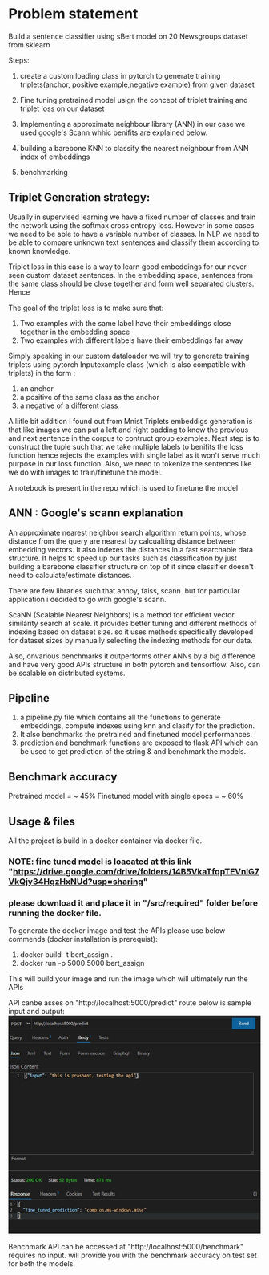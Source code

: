 # Problem statement

Build a sentence classifier using sBert model on 20 Newsgroups dataset from sklearn

Steps:
1) create a custom loading class in pytorch to generate training triplets(anchor, positive example,negative example) from given dataset

2) Fine tuning pretrained model usign the concept of triplet training and triplet loss on our dataset

3) Implementing a approximate neighbour library (ANN) in our case we used google's Scann whhic benifits are explained below.

4) building a barebone KNN to classify the nearest neighbour from ANN index of embeddings

5) benchmarking 

## Triplet Generation strategy:

Usually in supervised learning we have a fixed number of classes and train the network using the softmax cross entropy loss. However in some cases we need to be able to have a variable number of classes. In NLP we need to be able to compare unknown text sentences and classify them according to known knowledge.

Triplet loss in this case is a way to learn good embeddings for our never seen custom dataset sentences. In the embedding space, sentences from the same class should be close together and form well separated clusters. Hence 

The goal of the triplet loss is to make sure that:

1) Two examples with the same label have their embeddings close together in the embedding space
2) Two examples with different labels have their embeddings far away

Simply speaking in our custom dataloader we will try to generate training triplets using pytorch Inputexample class (which is also compatible with triplets) in the form :

1)  an anchor
2)  a positive of the same class as the anchor
3)  a negative of a different class

A liitle bit addition I found out from Mnist Triplets embeddigs generation is that like images we can put a left and right padding to know the previous and next sentence in the corpus to contruct group examples. Next step is to construct the tuple such that we take multiple labels to benifits the loss function hence rejects the examples with single label as it won't serve much purpose in our loss function. 
Also, we need to tokenize the sentences like we do with images to train/finetune the model.  

A notebook is present in the repo which is used to finetune the model

## ANN : Google's scann explanation

An approximate nearest neighbor search algorithm return points, whose distance from the query are nearest by calcualting distance between embedding vectors. It also indexes the distances in a fast searchable data structure. It helps to speed up our tasks such as classification by just building a barebone classifier structure on top of it since classifier doesn't need to calculate/estimate distances.

There are few libraries such that annoy, faiss, scann. but for particular application i decided to go with google's scann.

ScaNN (Scalable Nearest Neighbors) is a method for efficient vector similarity search at scale. it provides better tuning and different methods of indexing based on dataset size. so it uses methods specifically developed for dataset sizes by manually selecting the indexing methods for our data. 

Also, onvarious benchmarks it outperforms other ANNs by a big difference and have very good APIs structure in both pytorch and tensorflow. Also, can be scalable on distributed systems. 

## Pipeline

1) a pipeline.py file which contains all the functions to generate embeddings, compute indexes using knn and clasify for the prediction. 
2) It also benchmarks the pretrained and finetuned model performances.
3) prediction and benchmark functions are exposed to flask API which can be used to get prediction of the string & and benchmark the models.

## Benchmark accuracy

Pretrained model = ~ 45%
Finetuned model with single epocs = ~ 60%


## Usage & files

All the project is build in a docker container via docker file.

### NOTE: fine tuned model is loacated at this link "https://drive.google.com/drive/folders/14B5VkaTfqpTEVnlG7VkQjy34HgzHxNUd?usp=sharing" 

### please download it and place it in "/src/required" folder before running the docker file.

To generate the docker image and test the APIs please use below commends (docker installation is prerequist):

1)  docker build -t bert_assign .
2) docker run -p 5000:5000 bert_assign

This will build your image and run the image which will ultimately run the APIs

API canbe asses on "http://localhost:5000/predict" route
below is sample input and output:
![Screenshot](API.jpg)

Benchmark API can be accessed at "http://localhost:5000/benchmark" requires no input. will provide you with the benchmark accuracy on test set for both the models. 


